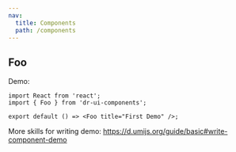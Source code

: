 ```yaml
---
nav:
  title: Components
  path: /components
---
```


## Foo

Demo:

```tsx
import React from 'react';
import { Foo } from 'dr-ui-components';

export default () => <Foo title="First Demo" />;
```

More skills for writing demo: https://d.umijs.org/guide/basic#write-component-demo
